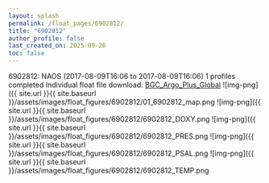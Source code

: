 ```yaml
---
layout: splash
permalink: /float_pages/6902812/
title: "6902812"
author_profile: false
last_created_on: 2025-09-26
toc: false
---
```

 
6902812: NAOS (2017-08-09T16:06 to 2017-08-09T16:06)
1 profiles completed
Individual float file download: [BGC_Argo_Plus_Global](https://ftp.soest.hawaii.edu/bgc_argo_plus/Individual_Floats/outliers_removed/6902812_Sprof_processed.nc)
![img-png]({{ site.url }}{{ site.baseurl }}/assets/images/float_figures/6902812/01_6902812_map.png
![img-png]({{ site.url }}{{ site.baseurl }}/assets/images/float_figures/6902812/6902812_DOXY.png
![img-png]({{ site.url }}{{ site.baseurl }}/assets/images/float_figures/6902812/6902812_PRES.png
![img-png]({{ site.url }}{{ site.baseurl }}/assets/images/float_figures/6902812/6902812_PSAL.png
![img-png]({{ site.url }}{{ site.baseurl }}/assets/images/float_figures/6902812/6902812_TEMP.png
